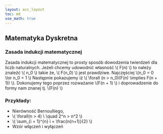 ```yaml
---
layout: acc_layout
toc: md
use_math: true
---
```


Matematyka Dyskretna
---

### Zasada indukcji matematycznej

Zasada indukcji matematycznej to prosty sposób dowodzenia twierdzeń dla liczb naturalnych.
Jeżeli chcemy udowodnić własność \\( F(n) \\) to należy znaleźć \\( n_0 \\) takie że, \\( F(n_0) \\) jest prawdziwe.
Najczęściej \\(n_0 = 0 \lor n_0 = 1 \\) Następnie pokazujemy iż \\( \forall (n > n_0)(F(n) \implies F(n + 1)) \\).
Dokonujemy tego poprzez rozważanie \\(F(n + 1) \\) i doprowadzenie do formy nam znanej tj. \\(F(n) \\)

### Przykłady:
* Nierówność Bernoulliego,
* \\( \forall(n > 4) \  \quad 2^n > n^2 \\)
* \\( \sum_{i = 1}^{n} i = \frac{n(n+1)}{2} \\)
* Wzór włączeń i wyłączeń
